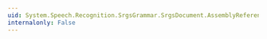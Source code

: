 ```yaml
---
uid: System.Speech.Recognition.SrgsGrammar.SrgsDocument.AssemblyReferences
internalonly: False
---
```

